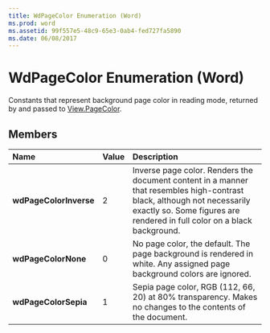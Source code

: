 ```yaml
---
title: WdPageColor Enumeration (Word)
ms.prod: word
ms.assetid: 99f557e5-48c9-65e3-0ab4-fed727fa5890
ms.date: 06/08/2017
---
```



# WdPageColor Enumeration (Word)

Constants that represent background page color in reading mode, returned by and passed to [View.PageColor](view-pagecolor-property-word.md).


## Members



|**Name**|**Value**|**Description**|
|:-----|:-----|:-----|
| **wdPageColorInverse**|2|Inverse page color. Renders the document content in a manner that resembles high-contrast black, although not necessarily exactly so. Some figures are rendered in full color on a black background.|
| **wdPageColorNone**|0|No page color, the default. The page background is rendered in white. Any assigned page background colors are ignored.|
| **wdPageColorSepia**|1|Sepia page color, RGB (112, 66, 20) at 80% transparency. Makes no changes to the contents of the document.|

